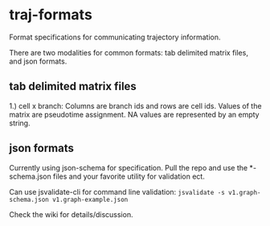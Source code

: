 # traj-formats
Format specifications for communicating trajectory information.

There are two modalities for common formats: tab delimited matrix files, and json formats.

## tab delimited matrix files
1.) cell x branch: Columns are branch ids and rows are cell ids. Values of the matrix are pseudotime assignment. NA values are represented by an empty string.

## json formats
Currently using json-schema for specification. Pull the repo and use the *-schema.json files
and your favorite utility for validation ect.

Can use jsvalidate-cli for command line validation:
`jsvalidate -s v1.graph-schema.json v1.graph-example.json`

Check the wiki for details/discussion.

